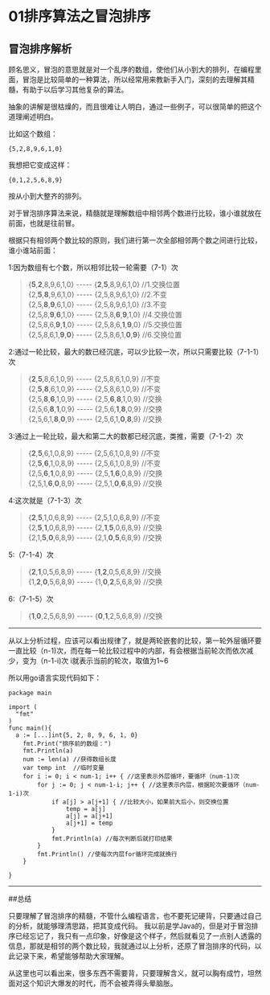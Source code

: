 # 01排序算法之冒泡排序

## 冒泡排序解析
  顾名思义，冒泡的意思就是对一个乱序的数组，使他们从小到大的排列，在编程里面，冒泡是比较简单的一种算法，所以经常用来教新手入门，深刻的去理解其精髓，有助于以后学习其他复杂的算法。
  
  抽象的讲解是很枯燥的，而且很难让人明白，通过一些例子，可以很简单的把这个道理阐述明白。

比如这个数组：  

    {5,2,8,9,6,1,0}
    
我想把它变成这样： 

    {0,1,2,5,6,8,9}  
    
按从小到大整齐的排列。

  对于冒泡排序算法来说，精髓就是理解数组中相邻两个数进行比较，谁小谁就放在前面，也就是往前冒。
  
  根据只有相邻两个数比较的原则，我们进行第一次全部相邻两个数之间进行比较，谁小谁站前面：
  
1:因为数组有七个数，所以相邻比较一轮需要（7-1）次  

> {**5**,**2**,8,9,6,1,0} ----- {**2**,**5**,8,9,6,1,0} //1.交换位置  
> {2,**5**,**8**,9,6,1,0} ----- {2,5,8,9,6,1,0} //2.不变  
> {2,5,**8**,**9**,6,1,0} ----- {2,5,8,9,6,1,0} //3.不变  
> {2,5,8,**9**,**6**,1,0} ----- {2,5,8,**6**,**9**,1,0} //4.交换位置  
> {2,5,8,6,**9**,**1**,0} ----- {2,5,8,6,**1**,**9**,0} //5.交换位置  
> {2,5,8,6,1,**9**,**0**} ----- {2,5,8,6,1,**0**,**9**} //6.交换位置  

2:通过一轮比较，最大的数已经沉底，可以少比较一次，所以只需要比较（7-1-1）次  
> {**2**,**5**,8,6,1,0,9} ----- {2,5,8,6,1,0,9} //不变  
> {2,**5**,**8**,6,1,0,9} ----- {2,5,8,6,1,0,9} //不变  
> {2,5,**8**,**6**,1,0,9} ----- {2,5,**6**,**8**,1,0,9} //交换  
> {2,5,6,**8**,**1**,0,9} ----- {2,5,6,**1**,**8**,0,9} //交换  
> {2,5,6,1,**8**,**0**,9} ----- {2,5,6,1,**0**,**8**,9} //交换  

3:通过上一轮比较，最大和第二大的数都已经沉底，类推，需要（7-1-2）次
> {**2**,**5**,6,1,0,8,9} ----- {2,5,6,1,0,8,9} //不变  
> {2,**5**,**6**,1,0,8,9} ----- {2,5,6,1,0,8,9} //不变  
> {2,5,**6**,**1**,0,8,9} ----- {2,5,**1**,**6**,0,8,9} //交换  
> {2,5,1,**6**,**0**,8,9} ----- {2,5,1,**0**,**6**,8,9} //交换  

4:这次就是（7-1-3）次  
> {**2**,**5**,1,0,6,8,9} ----- {2,5,1,0,6,8,9} //不变  
> {2,**5**,**1**,0,6,8,9} ----- {2,**1**,**5**,0,6,8,9} //交换  
> {2,1,**5**,**0**,6,8,9} ----- {2,1,**0**,**5**,6,8,9} //交换  

5:（7-1-4）次  
> {**2**,**1**,0,5,6,8,9} ----- {**1**,**2**,0,5,6,8,9} //交换  
> {1,**2**,**0**,5,6,8,9} ----- {1,**0**,**2**,5,6,8,9} //交换  

6:（7-1-5）次  
> {**1**,**0**,2,5,6,8,9} ----- {**0**,**1**,2,5,6,8,9} //交换

-----------
从以上分析过程，应该可以看出规律了，就是两轮嵌套的比较，第一轮外层循环要一直比较（n-1)次，而在每一轮比较过程中的内部，有会根据当前轮次而依次减少，变为（n-1-i)次 i就表示当前的轮次，取值为1~6

所以用go语言实现代码如下：

    package main
    
    import (
      "fmt"
    )
    func main(){
      a := [...]int{5, 2, 8, 9, 6, 1, 0}
	    fmt.Print("排序前的数组：")
	    fmt.Println(a)
	    num := len(a) //获得数组长度
	    var temp int  //临时变量
	    for i := 0; i < num-1; i++ { //这里表示外层循环，要循环（num-1)次
		    for j := 0; j < num-1-i; j++ { //这里表示内层，根据轮次要循环（num-1-i)次
			    if a[j] > a[j+1] { //比较大小，如果前大后小，则交换位置
				    temp = a[j]
				    a[j] = a[j+1]
				    a[j+1] = temp
			    }
			    fmt.Println(a) //每次判断后就打印结果
		    }
		    fmt.Println() //使每次内层for循环完成就换行
	    }
    
    }

-------------------

##总结  

只要理解了冒泡排序的精髓，不管什么编程语言，也不要死记硬背，只要通过自己的分析，就能够理清思路，把其变成代码。
我以前是学Java的，但是对于冒泡排序已经忘记了，我只有一点印象，好像是这个样子，然后就看见了一点别人透露的信息，那就是相邻的两个数比较，我就通过以上分析，还原了冒泡排序的代码，以此记录下来，希望能够帮助大家理解。  

  从这里也可以看出来，很多东西不需要背，只要理解含义，就可以胸有成竹，坦然面对这个知识大爆发的时代，而不会被弄得头晕脑胀。


















    
